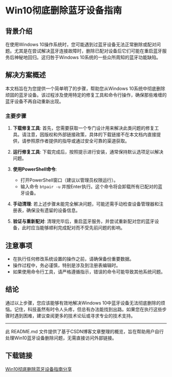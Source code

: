 # Win10彻底删除蓝牙设备指南

## 背景介绍

在使用Windows 10操作系统时，您可能遇到过蓝牙设备无法正常删除或配对问题。尤其是在尝试解决蓝牙连接故障时，删除已配对设备后它们可能在重启蓝牙服务后神秘地回归。这归咎于Windows 10系统的一些众所周知的蓝牙功能缺陷。

## 解决方案概述

本文档旨在为您提供一个简单明了的步骤，帮助您从Windows 10系统中彻底删除顽固的蓝牙设备。该过程涉及使用特定的修复工具和命令行操作，确保那些难缠的蓝牙设备不再自动重新出现。

### 主要步骤

1. **下载修复工具**: 首先，您需要获取一个专门设计用来解决此类问题的修复工具。请注意，因版权和外部链接政策，具体的下载链接不在本文档内直接提供，请参照原作者提供的指导或通过安全可靠的渠道获取。

2. **运行修复工具**: 下载完成后，按照提示进行安装，通常保持默认选项足以解决问题。

3. **使用PowerShell命令**:
   - 打开PowerShell窗口（建议以管理员权限运行）。
   - 输入命令 `btpair -u` 并按Enter执行。这个命令将会卸载所有已配对的蓝牙设备。

4. **手动清理**: 若上述步骤未能完全解决问题，可能还需手动检查设备管理器和注册表，确保没有遗留的设备信息。

5. **验证与重新配对**: 清理完毕后，重启蓝牙服务，并尝试重新配对您的蓝牙设备，此时应当能够顺利完成配对而不受先前问题的影响。

## 注意事项

- 在执行任何修改系统设置的操作之前，请确保备份重要数据。
- 操作过程中，务必谨慎，特别是涉及到注册表编辑时。
- 如果使用命令行工具，请严格遵循指示，错误的命令可能导致其他系统问题。

## 结论

通过以上步骤，您应该能够有效地解决Windows 10中蓝牙设备无法彻底删除的烦恼。记住，科技虽然有时令人头疼，但总有办法能找到出路。如果您在执行这些步骤时遇到困难，建议查阅更多的技术论坛或寻求专业的技术支持。

---

此 README.md 文件提供了基于CSDN博客文章整理的概览，旨在帮助用户自行处理Win10蓝牙设备删除问题，无需直接访问外部链接。

## 下载链接

[Win10彻底删除蓝牙设备指南分享](https://pan.quark.cn/s/e1adab153914)